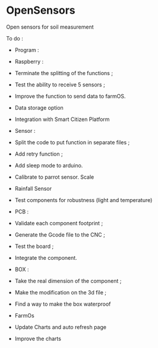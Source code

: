 # OpenSensors
Open sensors for soil measurement

To do :

* Program :

 * Raspberry : 
  * Terminate the splitting of the functions ;
  * Test the ability to receive 5 sensors ;
  * Improve the function to send data to farmOS.
  * Data storage option
  * Integration with Smart Citizen Platform
 * Sensor : 
  * Split the code to put function in separate files ;
  * Add retry function ;
  * Add sleep mode to arduino.
  * Calibrate to parrot sensor. Scale
  * Rainfall Sensor
  * Test components for robustness (light and temperature)

 * PCB :
  * Validate each component footprint ;
  * Generate the Gcode file to the CNC ;
  * Test the board ;
  * Integrate the component.

 * BOX :
  * Take the real dimension of the component ;
  * Make the modification on the 3d file ;
  * Find a way to make the box waterproof

 * FarmOs
  * Update Charts and auto refresh page
  * Improve the charts
